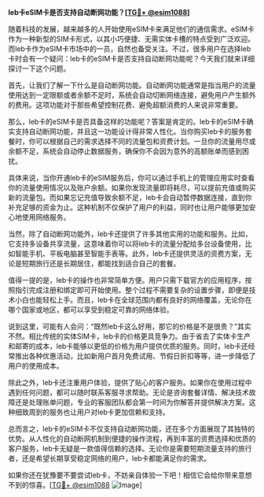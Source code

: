**leb卡eSIM卡是否支持自动断网功能？[[TG💪+ @esim1088](https://t.me/s/esim1088)]**

随着科技的发展，越来越多的人开始使用eSIM卡来满足他们的通信需求。eSIM卡作为一种新型的SIM卡形式，以其小巧便捷、无需实体卡槽的特点受到广泛欢迎。而leb卡作为eSIM卡市场中的一员，自然也备受关注。不过，很多用户在选择leb卡时会有一个疑问：leb卡的eSIM卡是否支持自动断网功能呢？今天我们就来详细探讨一下这个问题。

首先，让我们了解一下什么是自动断网功能。自动断网功能通常是指当用户的流量使用达到一定限额或者余额不足时，系统会自动切断网络连接，避免用户产生额外的费用。这项功能对于那些希望控制花费、避免超额消费的人来说非常重要。

那么，leb卡的eSIM卡是否具备这样的功能呢？答案是肯定的。leb卡的eSIM卡确实支持自动断网功能，并且这一功能设计得非常人性化。当你购买leb卡的服务套餐时，你可以根据自己的需求选择不同的流量包和资费计划。一旦你的流量用尽或余额不足，系统会自动停止数据服务，确保你不会因为意外的高额账单而感到困扰。

具体来说，当你开通leb卡的eSIM服务后，你可以通过手机上的管理应用实时查看你的流量使用情况以及账户余额。如果你发现流量即将耗尽，可以提前充值或购买新的流量包。而如果忘记充值导致余额不足，leb卡会自动暂停数据连接，直到你补充足够的资金为止。这种机制不仅保护了用户的利益，同时也让用户能够更加安心地使用网络服务。

当然，除了自动断网功能外，leb卡还提供了许多其他实用的功能和服务。比如，它支持多设备共享流量，这意味着你可以将leb卡的流量分配给多台设备使用，比如智能手机、平板电脑甚至智能手表等。此外，leb卡还提供灵活的资费方案，无论是短期旅行还是长期居住，都能找到适合自己的套餐。

值得一提的是，leb卡的操作也非常简单方便。用户只需下载官方的应用程序，按照指引完成注册和绑定即可开始使用。整个过程不需要复杂的设置步骤，即便是技术小白也能轻松上手。而且，leb卡在全球范围内都有良好的网络覆盖，无论你在哪个国家或地区，都可以享受到稳定可靠的网络体验。

说到这里，可能有人会问：“既然leb卡这么好用，那它的价格是不是很贵？”其实不然。相比传统的实体SIM卡，leb卡的价格更具竞争力。由于省去了实体卡生产和邮寄的成本，leb卡能够以更低的价格为用户提供优质的服务。同时，leb卡还经常推出各种优惠活动，比如新用户首月免费试用、节假日折扣等等，进一步降低了用户的使用成本。

除此之外，leb卡还注重用户体验，提供了贴心的客户服务。如果你在使用过程中遇到任何问题，都可以随时联系客服寻求帮助。无论是咨询套餐详情、解决技术故障还是处理账单问题，专业的客服团队都会第一时间为你解答并提供解决方案。这种细致周到的服务也让用户对leb卡更加信赖和支持。

总而言之，leb卡的eSIM卡不仅支持自动断网功能，还在多个方面展现了其独特的优势。从人性化的自动断网机制到便捷的操作流程，再到丰富的资费选择和优质的客户服务，leb卡无疑是一款值得信赖的选择。无论你是需要短期流量支持的旅行者，还是希望长期享受稳定网络的用户，leb卡都能满足你的需求。

如果你还在犹豫要不要尝试leb卡，不妨亲自体验一下吧！相信它会给你带来意想不到的惊喜。[[TG💪+ @esim1088](https://t.me/s/esim1088) ![Image](https://i.postimg.cc/4NQfJmqS/Snipaste-2025-05-13-00-14-12.png)]